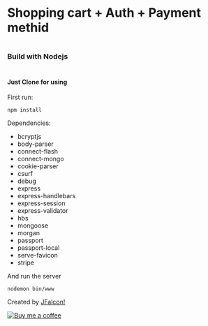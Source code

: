 # <h1>Shopping cart + Auth + Payment methid 
# <h3> Build with Nodejs
# <h4> Just Clone for using

First run:

```
npm install
```
Dependencies: 
* bcryptjs
* body-parser
* connect-flash
* connect-mongo
* cookie-parser    
* csurf    
* debug
* express
* express-handlebars
* express-session
* express-validator
* hbs
* mongoose
* morgan
* passport    
* passport-local
* serve-favicon    
* stripe


And run the server

```
nodemon bin/www
```

Created by [JFalcon!](https://www.jfalcon.net)

[![Buy me a coffee](https://www.buymeacoffee.com/assets/img/custom_images/orange_img.png)](buymeacoff.ee/7EqZAUDN9)
